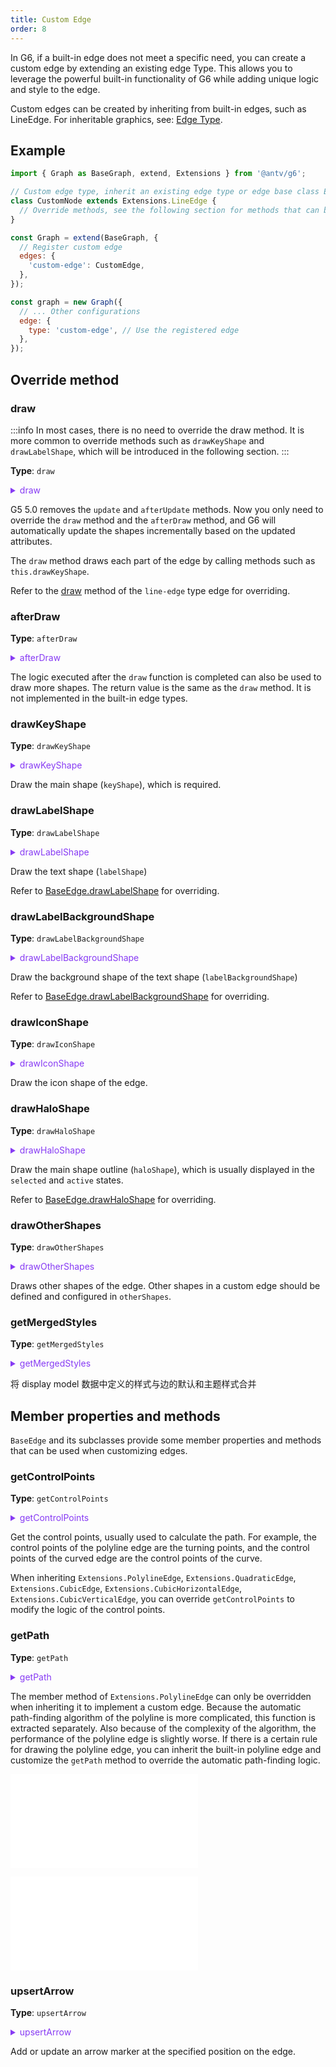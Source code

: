 ```yaml
---
title: Custom Edge
order: 8
---
```


In G6, if a built-in edge does not meet a specific need, you can create a custom edge by extending an existing edge Type. This allows you to leverage the powerful built-in functionality of G6 while adding unique logic and style to the edge.

Custom edges can be created by inheriting from built-in edges, such as LineEdge. For inheritable graphics, see: [Edge Type](/en/manual/customize/extension-cats#2-边Typeedges).

## Example

```js
import { Graph as BaseGraph, extend, Extensions } from '@antv/g6';

// Custom edge type, inherit an existing edge type or edge base class Extensions.BaseEdge
class CustomNode extends Extensions.LineEdge {
  // Override methods, see the following section for methods that can be overridden
}

const Graph = extend(BaseGraph, {
  // Register custom edge
  edges: {
    'custom-edge': CustomEdge,
  },
});

const graph = new Graph({
  // ... Other configurations
  edge: {
    type: 'custom-edge', // Use the registered edge
  },
});
```

## Override method

### draw

:::info
In most cases, there is no need to override the draw method. It is more common to override methods such as `drawKeyShape` and `drawLabelShape`, which will be introduced in the following section.
:::

**Type**: `draw`

<details>

<summary style="color: #873bf4; cursor: pointer">draw</summary>

```typescript
type draw = (
  model: EdgeDisplayModel,
  sourcePoint: Point,
  targetPoint: Point,
  shapeMap: { [shapeId: string]: DisplayObject },
) => {
  keyShape: DisplayObject;
  labelShape?: DisplayObject;
  iconShape?: DisplayObject;
  [otherShapeId: string]: DisplayObject;
};
```

For more detailed data configuration, refer to [EdgeDisplayModel](../../data/EdgeDisplayModel.en.md).

</details>

G5 5.0 removes the `update` and `afterUpdate` methods. Now you only need to override the `draw` method and the `afterDraw` method, and G6 will automatically update the shapes incrementally based on the updated attributes.

The `draw` method draws each part of the edge by calling methods such as `this.drawKeyShape`.

Refer to the [draw](https://github.com/antvis/G6/blob/6be8f9810ec3b9310371f37de1a2591f14db67f1/packages/g6/src/stdlib/item/edge/line.ts#L28) method of the `line-edge` type edge for overriding.

### afterDraw

**Type**: `afterDraw`

<details>

<summary style="color: #873bf4; cursor: pointer">afterDraw</summary>

```typescript
type afterDraw = (
  model: EdgeDisplayModel,
  shapeMap: { [shapeId: string]: DisplayObject },
  shapesChanged?: string[],
) => { [otherShapeId: string]: DisplayObject };
```

For more detailed data configuration, refer to [EdgeDisplayModel](../../data/EdgeDisplayModel.en.md).

</details>

The logic executed after the `draw` function is completed can also be used to draw more shapes. The return value is the same as the `draw` method. It is not implemented in the built-in edge types.

### drawKeyShape

**Type**: `drawKeyShape`

<details>

<summary style="color: #873bf4; cursor: pointer">drawKeyShape</summary>

```typescript
type drawKeyShape = (
  model: EdgeDisplayModel,
  sourcePoint: Point,
  targetPoint: Point,
  shapeMap: EdgeShapeMap,
) => DisplayObject;
```

For more detailed data configuration, refer to [EdgeDisplayModel](../../data/EdgeDisplayModel.en.md).

</details>

Draw the main shape (`keyShape`), which is required.

### drawLabelShape

**Type**: `drawLabelShape`

<details>

<summary style="color: #873bf4; cursor: pointer">drawLabelShape</summary>

```typescript
type drawLabelShape = (model: EdgeDisplayModel, shapeMap: EdgeShapeMap) => DisplayObject;
```

For more detailed data configuration, refer to [EdgeDisplayModel](../../data/EdgeDisplayModel.en.md).

</details>

Draw the text shape (`labelShape`)

Refer to [BaseEdge.drawLabelShape](https://github.com/antvis/G6/blob/6be8f9810ec3b9310371f37de1a2591f14db67f1/packages/g6/src/stdlib/item/edge/base.ts#L194) for overriding.

### drawLabelBackgroundShape

**Type**: `drawLabelBackgroundShape`

<details>

<summary style="color: #873bf4; cursor: pointer">drawLabelBackgroundShape</summary>

```typescript
type drawLabelBackgroundShape = (model: EdgeDisplayModel, shapeMap: EdgeShapeMap) => DisplayObject;
```

For more detailed data configuration, refer to [EdgeDisplayModel](../../data/EdgeDisplayModel.en.md).

</details>

Draw the background shape of the text shape (`labelBackgroundShape`)

Refer to [BaseEdge.drawLabelBackgroundShape](https://github.com/antvis/G6/blob/6be8f9810ec3b9310371f37de1a2591f14db67f1/packages/g6/src/stdlib/item/edge/base.ts#L311) for overriding.

### drawIconShape

**Type**: `drawIconShape`

<details>

<summary style="color: #873bf4; cursor: pointer">drawIconShape</summary>

```typescript
type drawIconShape = (model: EdgeDisplayModel, shapeMap: EdgeShapeMap) => DisplayObject;
```

For more detailed data configuration, refer to [EdgeDisplayModel](../../data/EdgeDisplayModel.en.md).

</details>

Draw the icon shape of the edge.

### drawHaloShape

**Type**: `drawHaloShape`

<details>

<summary style="color: #873bf4; cursor: pointer">drawHaloShape</summary>

```typescript
type drawHaloShape = (model: EdgeDisplayModel, shapeMap: EdgeShapeMap) => DisplayObject;
```

For more detailed data configuration, refer to [EdgeDisplayModel](../../data/EdgeDisplayModel.en.md).

</details>

Draw the main shape outline (`haloShape`), which is usually displayed in the `selected` and `active` states.

Refer to [BaseEdge.drawHaloShape](https://github.com/antvis/G6/blob/6be8f9810ec3b9310371f37de1a2591f14db67f1/packages/g6/src/stdlib/item/edge/base.ts#L464) for overriding.

### drawOtherShapes

**Type**: `drawOtherShapes`

<details>

<summary style="color: #873bf4; cursor: pointer">drawOtherShapes</summary>

```typescript
type drawOtherShapes = (model: EdgeDisplayModel, shapeMap: EdgeShapeMap) => { [id: string]: DisplayObject };
```

For more detailed data configuration, refer to [EdgeDisplayModel](../../data/EdgeDisplayModel.en.md).

</details>

Draws other shapes of the edge. Other shapes in a custom edge should be defined and configured in `otherShapes`.

### getMergedStyles

**Type**: `getMergedStyles`

<details>

<summary style="color: #873bf4; cursor: pointer">getMergedStyles</summary>

```typescript
type getMergedStyles = (model: EdgeDisplayModel) => EdgeDisplayModel;
```

For more detailed data configuration, refer to [EdgeDisplayModel](../../data/EdgeDisplayModel.en.md).

</details>

将 display model 数据中定义的样式与边的默认和主题样式合并

## Member properties and methods

`BaseEdge` and its subclasses provide some member properties and methods that can be used when customizing edges.

### getControlPoints

**Type**: `getControlPoints`

<details>

<summary style="color: #873bf4; cursor: pointer">getControlPoints</summary>

The `getControlPoints` type of `Extensions.PolylineEdge` is:

```typescript
(
  /** Edge rendering data */
  model: EdgeDisplayModel,
  /** Edge start point */
  sourcePoint: Point,
  /** Edge end point */
  targetPoint: Point,
) =>
/** Calculated control points */
{
  x: number;
  y: number;
  z?: number;
}[]
```

The `getControlPoints` type of `Extensions.QuadraticEdge`、`Extensions.CubicEdge`、`Extensions.CubicHorizontalEdge`、`Extensions.CubicVerticalEdge` is:

```typescript
(
  /** Edge start point */
  startPoint: Point,
  /** Edge end point */
  endPoint: Point,
  /** Percentage of the projection of the control point on the line connecting the two end points, ranging from 0 to 1 */
  percent: number,
  /** Control point configuration in data */
  controlPoints: Point[],
  /** Arc distance */
  offset: number,
) =>
/** Calculated control points */
{
  x: number;
  y: number;
  z?: number;
}[];
```

</details>

Get the control points, usually used to calculate the path. For example, the control points of the polyline edge are the turning points, and the control points of the curved edge are the control points of the curve.

When inheriting `Extensions.PolylineEdge`, `Extensions.QuadraticEdge`, `Extensions.CubicEdge`, `Extensions.CubicHorizontalEdge`, `Extensions.CubicVerticalEdge`, you can override `getControlPoints` to modify the logic of the control points.

### getPath

**Type**: `getPath`

<details>

<summary style="color: #873bf4; cursor: pointer">getPath</summary>

```typescript
(
  /** Edge rendering data */
  model: EdgeDisplayModel,
  /** Edge start point */
  points: Point[],
  /** Radius of the polyline turning point */
  radius: number,
  /** Edge end point */
  routeCfg?: RouterCfg,
  /** Whether to use the A* algorithm */
  auto?: boolean,
) =>
  /** Path */
  string;
```

<details>
<summary style="color: #873bf4; cursor: pointer;">RouterCfg</summary>

```ts
type RouterCfg = {
  name: 'orth' | 'er';
  /** Spacing between lines and points */
  offset?: number;
  /** Grid size */
  gridSize?: number;
  /** Maximum allowable rotation angle (radian) */
  maxAllowedDirectionChange?: number;
  /** Allowed edge directions */
  directions?: any[];
  /** Penalties */
  penalties?: {};
  /** Determine if use simple router for polyline when no obstacles */
  simple?: boolean;
  /** Function to calculate the distance between two points */
  distFunc?: (p1: PolyPoint, p2: PolyPoint) => number;
  /** Simplified function to find path */
  fallbackRoute?: (p1: PolyPoint, p2: PolyPoint, startNode?: Node, endNode?: Node, cfg?: RouterCfg) => PolyPoint[];
  /** Maximum loops */
  maximumLoops?: number;
  /**
   * Whether to automatically avoid other nodes (obstacles) on the path
   * Defaults to false.
   */
  enableObstacleAvoidance?: boolean;
};
```

</details>

</details>

The member method of `Extensions.PolylineEdge` can only be overridden when inheriting it to implement a custom edge. Because the automatic path-finding algorithm of the polyline is more complicated, this function is extracted separately. Also because of the complexity of the algorithm, the performance of the polyline edge is slightly worse. If there is a certain rule for drawing the polyline edge, you can inherit the built-in polyline edge and customize the `getPath` method to override the automatic path-finding logic.

<embed src="../../../common/PluginMergedStyles.en.md"></embed>

<embed src="../../../common/PluginUpsertShape.en.md"></embed>

### upsertArrow

**Type**: `upsertArrow`

<details>

<summary style="color: #873bf4; cursor: pointer">upsertArrow</summary>

```typescript
type upsertArrow = (
  position: 'start' | 'end',
  arrowConfig: boolean | ArrowStyle,
  bodyStyle: ShapeStyle,
  model: EdgeDisplayModel,
  resultStyle: ShapeStyle,
) => void;
```

For more detailed data configuration, refer to [EdgeDisplayModel](../../data/EdgeDisplayModel.en.md).

</details>

Add or update an arrow marker at the specified position on the edge.
